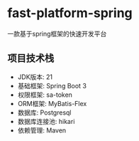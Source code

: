 # fast-platform-spring
一款基于spring框架的快速开发平台
## 项目技术栈
- JDK版本: 21
- 基础框架: Spring Boot 3
- 权限框架: sa-token
- ORM框架: MyBatis-Flex
- 数据库: Postgresql
- 数据库连接池: hikari
- 依赖管理: Maven

